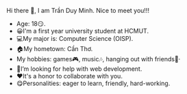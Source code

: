 Hi there 👋, I am Trần Duy Minh. Nice to meet you!!!
- Age: 18😏.
- 😀I'm a first year university student at HCMUT.
- 💻My major is: Computer Science (OISP).
- 🏠My hometown: Cần Thơ.
-  My hobbies: games🎮, music🎶, hanging out with friends🎉·
- 🤔I’m looking for help with web development.
- ❤It's a honor to collaborate with you.
- 😋Personalities: eager to learn, friendly, hard-working.


